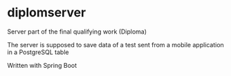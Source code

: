 # diplomserver
Server part of the final qualifying work (Diploma)

The server is supposed to save data of a test sent from a mobile application in a PostgreSQL table

Written with Spring Boot
